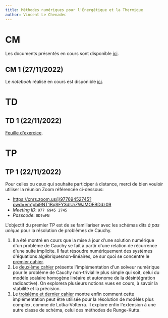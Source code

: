 ```yaml
---
title: Méthodes numériques pour l'Énergétique et la Thermique
author: Vincent Le Chenadec
---
```


# CM

Les documents présentés en cours sont disponible [ici](https://drive.google.com/drive/folders/19xR_Mkr8l-vc431Vd6tm2Z3tX-jpG35t?usp=share_link).

## CM 1 (27/11/2022)

Le *notebook* réalisé en cours est disponible [ici](notebook/cours-3.html).

# TD

## TD 1 (22/11/2022)

[Feuille d'exercice](exercices/td1.pdf).

# TP

## TP 1 (22/11/2022)

Pour celles ou ceux qui souhaite participer à distance, merci de bien vouloir utiliser la réunion Zoom référencée ci-dessous:

- <https://cnrs.zoom.us/j/97769452745?pwd=em1pbi9NT1BqSFY3dlUrZWJMOFBDdz09>
- *Meeting ID*: `977 6945 2745`
- *Passcode*: `0DtwFN`

L'objectif du premier TP est de se familiariser avec les schémas dits *à pas unique* pour la résolution de problèmes de Cauchy.

1. Il a été montré en cours que la mise à jour d'une solution numérique d'un problème de Cauchy se fait à partir d'une relation de récurrence d'une suite implicite. Il faut résoudre numériquement des systèmes d'équations algébriquesnon-linéaires, ce sur quoi se concentre le [premier cahier](notebook/algebraic.html).
1. Le [deuxième cahier](notebook/cauchy.html) présente l'implémentation d'un solveur numérique pour le problème de Cauchy non-trivial le plus simple qui soit, celui du modèle scalaire homogène linéaire et autonome de la désintégration radioactive). On explorera plusieurs notions vues en cours, à savoir la stabilité et la précision.
1. Le [troisième et dernier cahier](notebook/lotka-volterra.html) montre enfin comment cette implémentation peut être utilisée pour la résolution de modèles plus complex, comme de Lotka-Volterra. Il explore enfin l'extension à une autre classe de schéma, celui des méthodes de Runge-Kutta.
